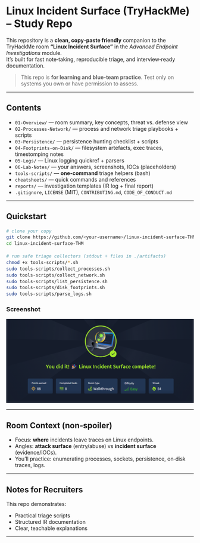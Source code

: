 # Linux Incident Surface (TryHackMe) – Study Repo

This repository is a **clean, copy‑paste friendly** companion to the TryHackMe room **“Linux Incident Surface”** in the *Advanced Endpoint Investigations* module.  
It’s built for fast note‑taking, reproducible triage, and interview‑ready documentation.

> This repo is **for learning and blue‑team practice**. Test only on systems you own or have permission to assess.

---

## Contents

- `01-Overview/` — room summary, key concepts, threat vs. defense view
- `02-Processes-Network/` — process and network triage playbooks + scripts
- `03-Persistence/` — persistence hunting checklist + scripts
- `04-Footprints-on-Disk/` — filesystem artefacts, exec traces, timestomping notes
- `05-Logs/` — Linux logging quickref + parsers
- `06-Lab-Notes/` — your answers, screenshots, IOCs (placeholders)
- `tools-scripts/` — **one‑command** triage helpers (bash)
- `cheatsheets/` — quick commands and references
- `reports/` — investigation templates (IR log + final report)
- `.gitignore`, `LICENSE` (MIT), `CONTRIBUTING.md`, `CODE_OF_CONDUCT.md`

---

## Quickstart

```bash
# clone your copy
git clone https://github.com/<your-username>/linux-incident-surface-THM.git
cd linux-incident-surface-THM

# run safe triage collectors (stdout + files in ./artifacts)
chmod +x tools-scripts/*.sh
sudo tools-scripts/collect_processes.sh
sudo tools-scripts/collect_network.sh
sudo tools-scripts/list_persistence.sh
sudo tools-scripts/disk_footprints.sh
sudo tools-scripts/parse_logs.sh
```

### Screenshot
![Room Completion](https://github.com/MayankQuery/tryhackme-writeups/blob/main/linux-endpoint-investigation-linux-incident-surface/images/linux-endpoint-investigation-linux-incident-surface-completion.png)

---

## Room Context (non‑spoiler)
- Focus: **where** incidents leave traces on Linux endpoints.
- Angles: **attack surface** (entry/abuse) vs **incident surface** (evidence/IOCs).
- You’ll practice: enumerating processes, sockets, persistence, on‑disk traces, logs.

---

## Notes for Recruiters
This repo demonstrates:
- Practical triage scripts
- Structured IR documentation
- Clear, teachable explanations

---
